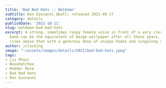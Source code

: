 ```yaml
---
title: 'Bad Bad Hats :: Walkman'
subtitle: Don Giovanni &bull; released 2021-09-17
category: details
publishDate: '2021-10-11'
slug: walkman-bad-bad-hats
excerpt: A strong, sometimes raspy female voice in front of a very clever power indie
  band can be the equivalent of beige wallpaper after all these years, but this outfit
  rises above that with a generous dose of unique hooks and singalong rhymes.
author: jclacking
image: "~/assets/images/details/2021/bad-bad-hats.jpeg"
tags:
- Liz Phair
- Waxahatchee
- Madder Rose
- Bad Bad Hats
- Don Giovanni
---
```



